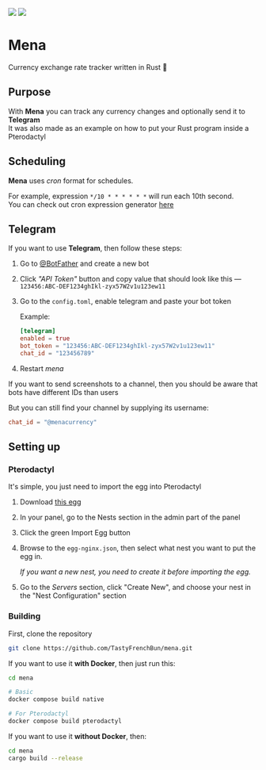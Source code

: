 ![](https://img.shields.io/github/license/TastyFrenchBun/mena-rust)
[![](https://img.shields.io/badge/-t.me%2Fmenacurrency-blueviolet?logo=telegram)](https://t.me/menacurrency)
# Mena

Currency exchange rate tracker written in Rust 🦀 

## Purpose

With **Mena** you can track any currency changes and optionally send it to **Telegram**  
It was also made as an example on how to put your Rust program inside a Pterodactyl

## Scheduling
**Mena** uses *cron* format for schedules.

For example, expression
`*/10 * * * * * *` will run each 10th second.  
You can check out cron expression generator [here](https://crontab.cronhub.io)

## Telegram
If you want to use **Telegram**, then follow these steps:  
1. Go to [@BotFather](https://t.me/BotFather) and create a new bot
2. Click *"API Token"* button and copy value that should look like this — `123456:ABC-DEF1234ghIkl-zyx57W2v1u123ew11`
3. Go to the `config.toml`, enable telegram and paste your bot token

	Example:
	```toml
	[telegram]
	enabled = true
	bot_token = "123456:ABC-DEF1234ghIkl-zyx57W2v1u123ew11"
	chat_id = "123456789"

	```
4. Restart *mena*

If you want to send screenshots to a channel, then you should be aware that bots have different IDs than users  

But you can still find your channel by supplying its username:
```toml
chat_id = "@menacurrency"
```

## Setting up
### Pterodactyl
It's simple, you just need to import the egg into Pterodactyl
1. Download [this egg](https://github.com/TastyFrenchBun/mena-rust/blob/main/docker/pterodactyl/egg-mena-rust.json)
2. In your panel, go to the Nests section in the admin part of the panel
3. Click the green Import Egg button
4. Browse to the `egg-nginx.json`, then select what nest you want to put the egg in.

	*If you want a new nest, you need to create it before importing the egg.*
5. Go to the *Servers* section, click "Create New", and choose your nest in the "Nest Configuration" section

### Building
First, clone the repository
```bash
git clone https://github.com/TastyFrenchBun/mena.git
```
If you want to use it **with Docker**, then just run this:
```bash
cd mena

# Basic
docker compose build native

# For Pterodactyl
docker compose build pterodactyl
```
If you want to use it **without Docker**, then:
```bash
cd mena
cargo build --release
```
